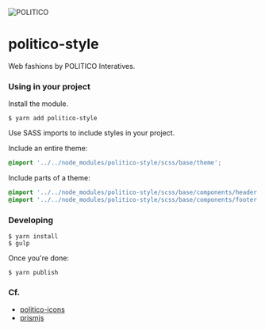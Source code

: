 ![POLITICO](https://rawgithub.com/The-Politico/src/master/images/logo/badge.png)

# politico-style

Web fashions by POLITICO Interatives.

### Using in your project

Install the module.

```
$ yarn add politico-style
```

Use SASS imports to include styles in your project.

Include an entire theme:

```scss
@import '../../node_modules/politico-style/scss/base/theme';
```

Include parts of a theme:

```scss
@import '../../node_modules/politico-style/scss/base/components/header';
@import '../../node_modules/politico-style/scss/base/components/footer';
```


### Developing

```
$ yarn install
$ gulp
```

Once you're done:
```
$ yarn publish
```


### Cf.

- [politico-icons](https://github.com/The-Politico/politico-icons)
- [prismjs](http://prismjs.com/)
